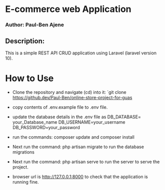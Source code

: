 # E-commerce web Application

### Author: Paul-Ben Ajene

## Description:
This is a simple REST API CRUD application using Laravel (laravel version 10).

# How to Use
- Clone the repository and navigate (cd) into it: `git clone https://github.dev/Paul-Ben/online-store-project-for-guas

- copy contents of .env.example file to .env file.
- update the database details in the .env file as DB_DATABASE= your_Database_name DB_USERNAME=your_username DB_PASSWORD=your_password
- run the commands: composer update and composer install
- Next run the command: php artisan migrate  to run the database migrations 
- Next run the command: php artisan serve to run the server to serve the project.
- browser url is http://127.0.0.1:8000 to check that the application is running fine.
